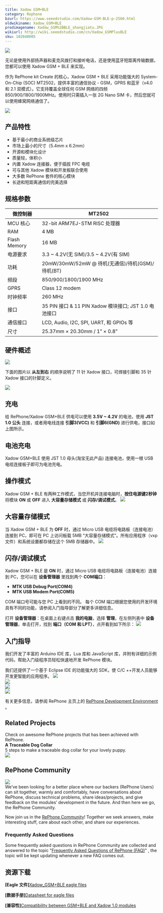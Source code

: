 ```yaml
---
title: Xadow GSM+BLE
category: Rephone
bzurl: https://www.seeedstudio.com/Xadow-GSM-BLE-p-2560.html
oldwikiname: Xadow_GSM+BLE
prodimagename: Xadow_GSM%2BBLE_shangjiatu.JPG
wikiurl: http://wiki.seeedstudio.com/cn/Xadow_GSMPlusBLE
sku: 102040005
---
```


![](https://raw.githubusercontent.com/SeeedDocument/Xadow_GSM-BLE/master/image/Xadow_GSM%2BBLE_shangjiatu.JPG)

无论是使用外部扬声器和麦克风拨打和接听电话，还是使用蓝牙短距离传输数据，您都可以使用 Xadow GSM + BLE 来实现。

作为 RePhone kit Create 的核心，Xadow GSM + BLE 采用功能强大的 System-On-Chip (SOC) MT2502，提供丰富的通信协议 - GSM，GPRS 和蓝牙（v4.0 和 2.1 双模式）。它支持覆盖全球任何 GSM 网络的四频 850/900/1800/1900MHz。使用时只需插入一张 2G Nano SIM 卡，然后您就可以使用蜂窝网络通信了。


[![](https://github.com/SeeedDocument/wiki_chinese/raw/master/docs/images/click_to_buy.PNG)](https://item.taobao.com/item.htm?spm=a1z10.3-c.w4002-11172317909.10.1fee2d3feMUo15&id=527722013021)


## 产品特性  

- 基于最小的商业系统级芯片
- 市场上最小的尺寸（5.4mm x 6.2mm）
- 开源和模块化设计
- 质量轻，体积小
- 内置 Xadow 连接器，便于插拔 FPC 电缆  
- 可与其他 Xadow 模块和开发板联合使用
- 大多数 RePhone 套件的核心模块
- 长途和短距离通信的完美选择

## 规格参数

|微控制器	|MT2502                                                                                  |
|-------------------|----------------------------------------------------------------------------------------|
|MCU 核心	        |32-bit ARM7EJ-STM RISC 处理器                                                        |
|RAM	            |4 MB                                                                                    |
|Flash Memory	    |16 MB                                                                                   |
|电源要求	    |3.3 ~ 4.2V(无 SIM)/3.5 ~ 4.2V(有  SIM)                                                 |
|功耗	|20mW/30mW/52mW @ 待机(无通信)/待机(GSM)/待机(BT)                             |
|频段	        |850/900/1800/1900 MHz                                                                   |
|GPRS	            |Class 12 modem                                                                          |
|时钟频率	    |260 MHz                                                                                 |
|接口     	|35 PIN 接口 & 11 PIN Xadow 模块接口; JST 1.0 电池接口|
|通信接口	        |LCD, Audio, I2C, SPI, UART, 和 GPIOs 等                                               |
|尺寸       	|25.37mm × 20.30mm / 1” × 0.8”                                                           |  

## 硬件概述

![](https://raw.githubusercontent.com/SeeedDocument/Xadow_GSM-BLE/master/image/Xadow_GSM%2BBLE_Overview.png)


下面的图片以 **从左到右** 的顺序说明了 11 针 Xadow 接口，可焊接引脚和 35 针 Xadow 接口的针脚定义。

![](https://raw.githubusercontent.com/SeeedDocument/Xadow_GSM-BLE/master/image/Xadow-connector-Pin-definitions-06.jpg)  

## 充电  

给 RePhone/Xadow GSM+BLE 供电可以使用 **3.5V ~ 4.2V** 的电池，使用 **JST 1.0 公头** 连接，或者用电线连接 **引脚3(VCC)** 和 **引脚6(GND)** 进行供电，接口如上图所示。

## 电池充电  

Xadow GSM+BLE 使用 JST 1.0 母头(淘宝无此产品) 连接电池，使用一根 USB 电缆连接板子即可为电池充电。

## 操作模式

Xadow GSM + BLE 有两种工作模式，当您开机并连接电脑时，**按住电源键2秒钟** 将模块 **ON** 或 **OFF** 进入 **大容量存储模式** 或 **闪存/调试模式**。
![](https://raw.githubusercontent.com/SeeedDocument/Xadow_GSM-BLE/master/image/Operating_mode.png)  

## 大容量存储模式

当 Xadow GSM + BLE 为 **OFF** 时，通过 Micro USB 电缆将电路板（连接电池）连接到 PC，即可在 PC 上访问板载 5MB “大容量存储模式”。所有应用程序（vxp 文件）和系统设置都存储在这个 5MB 存储器中。
![](https://raw.githubusercontent.com/SeeedDocument/Xadow_GSM-BLE/master/image/Mass_Storage_Mode.png)  

## 闪存/调试模式

 Xadow GSM + BLE 是 **ON** 时，通过 Micro USB 电缆将电路板（连接电池）连接到 PC，您可以在 **设备管理器** 里找到两个 **COM端口**：

- **MTK USB Debug Port(COM4)**  
- **MTK USB Modem Port(COM5)**  

COM 端口号可能与您 PC 上看到的不同。 每个 COM 端口根据您使用的开发环境具有不同的功能，请参阅入门指导部分了解更多详细信息。

打开 **设备管理器**：在桌面上右键点击 **我的电脑**，选择 **管理**，在左侧列表中 **设备管理器**，单击打开，找到 **端口（COM 和 LPT）**，点开看到如下所示：
![](https://raw.githubusercontent.com/SeeedDocument/Xadow_GSM-BLE/master/image/Check_ports.png)  


## 入门指导

我们开发了丰富的 Arduino IDE 库，Lua 库和 JavaScript 库，并附有详细的示例代码，帮助入门级程序员轻松快速地开发 RePhone 模块。

我们还提供了一个基于 Eclipse IDE 的功能强大的 SDK，使 C/C ++开发人员能够开发更智能的应用程序。
[![](https://raw.githubusercontent.com/SeeedDocument/Xadow_GSM-BLE/master/image/Arduino_IDE-17.png)  ](/Platform/RePhone/RePhone/)  
[![](https://raw.githubusercontent.com/SeeedDocument/Xadow_GSM-BLE/master/image/Eclipse_IDE-13.png) ](http://www.seeedstudio.com/wiki/Eclipse_IDE_for_RePhone_Kit)   
[![](https://raw.githubusercontent.com/SeeedDocument/Xadow_GSM-BLE/master/image/Lua-14.png)](http://www.seeedstudio.com/wiki/Lua_for_RePhone#Use_Lua_Shellt)  
[![](https://raw.githubusercontent.com/SeeedDocument/Xadow_GSM-BLE/master/image/JS-15.png) ](http://www.seeedstudio.com/wiki/JavaScript_for_RePhone)

有关更多信息，请参阅 RePhone 主页上的 [RePhone Development Environment](http://www.seeedstudio.com/wiki/Rephone#Development_Environment)  。

## Related Projects  

Check on awesome RePhone projects that has been achieved with RePhone.  
**A Traceable Dog Collar**  
5 steps to make a traceable dog collar for your lovely puppy.   
[![](https://raw.githubusercontent.com/SeeedDocument/Xadow_GSM-BLE/master/image/450px-Dog_Collar.png.jpeg)  ](http://www.seeedstudio.com/recipe/424-rephone-traceable-dog-collar.html)

## RePhone Community  

[![](https://raw.githubusercontent.com/SeeedDocument/Xadow_GSM-BLE/master/image/300px-RePhone_Community-2.png) ](http://www.seeedstudio.com/forum/viewforum.php?f=71&sid=b70f8138c89becf7701260bb41faf9f4)   
We’ve been looking for a better place where our backers (RePhone Users) can sit together, warmly and comfortably, have conversations about RePhone, discuss technical problems, share ideas/projects, and give feedback on the modules’ development in the future. And then here we go, the RePhone Community.

Now join us in the [RePhone Community](http://www.seeed.cc/discover.html?t=rephone)! Together we seek answers, make interesting stuff, care about each other, and share our experiences.

### Frequently Asked Questions  

Some frequently asked questions in RePhone Community are collected and answered to the topic "[Frequently Asked Questions of RePhone (FAQ)](http://www.seeed.cc/topic_detail.html?id=5170#p23753)" , the topic will be kept updating whenever a new FAQ comes out.  

## 资源下载  

**[Eagle 文件]**[Xadow_GSM+BLE eagle files ](https://github.com/SeeedDocument/Xadow_GSM-BLE/blob/master/resource/Xadow_GSM%2BBLE.rar)  

**[数据手册]**[Datasheet for eagle files](https://github.com/SeeedDocument/Xadow_GSM-BLE/blob/master/resource/Datasheet_for_MT2502.rar)  

**[兼容性]**[Compatibility between GSM+BLE and Xadow 1.0 modules  ](https://github.com/SeeedDocument/Xadow_GSM-BLE/blob/master/resource/Compatibility_between_GSM%2BBLE_and_Xadow_1.0_modules.xlsx)
